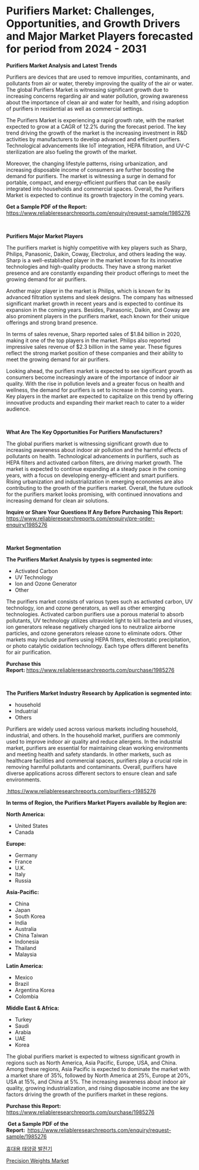 <p><h1>Purifiers Market: Challenges, Opportunities, and Growth Drivers and Major Market Players forecasted for period from 2024 - 2031</h1></p><p><strong>Purifiers Market Analysis and Latest Trends</strong></p>
<p><p>Purifiers are devices that are used to remove impurities, contaminants, and pollutants from air or water, thereby improving the quality of the air or water. The global Purifiers Market is witnessing significant growth due to increasing concerns regarding air and water pollution, growing awareness about the importance of clean air and water for health, and rising adoption of purifiers in residential as well as commercial settings.</p><p>The Purifiers Market is experiencing a rapid growth rate, with the market expected to grow at a CAGR of 12.2% during the forecast period. The key trend driving the growth of the market is the increasing investment in R&D activities by manufacturers to develop advanced and efficient purifiers. Technological advancements like IoT integration, HEPA filtration, and UV-C sterilization are also fueling the growth of the market.</p><p>Moreover, the changing lifestyle patterns, rising urbanization, and increasing disposable income of consumers are further boosting the demand for purifiers. The market is witnessing a surge in demand for portable, compact, and energy-efficient purifiers that can be easily integrated into households and commercial spaces. Overall, the Purifiers Market is expected to continue its growth trajectory in the coming years.</p></p>
<p><strong>Get a Sample PDF of the Report:&nbsp;</strong> <a href="https://www.reliableresearchreports.com/enquiry/request-sample/1985276">https://www.reliableresearchreports.com/enquiry/request-sample/1985276</a></p>
<p>&nbsp;</p>
<p><strong>Purifiers Major Market Players</strong></p>
<p><p>The purifiers market is highly competitive with key players such as Sharp, Philips, Panasonic, Daikin, Coway, Electrolux, and others leading the way. Sharp is a well-established player in the market known for its innovative technologies and high-quality products. They have a strong market presence and are constantly expanding their product offerings to meet the growing demand for air purifiers.</p><p>Another major player in the market is Philips, which is known for its advanced filtration systems and sleek designs. The company has witnessed significant market growth in recent years and is expected to continue its expansion in the coming years. Besides, Panasonic, Daikin, and Coway are also prominent players in the purifiers market, each known for their unique offerings and strong brand presence.</p><p>In terms of sales revenue, Sharp reported sales of $1.84 billion in 2020, making it one of the top players in the market. Philips also reported impressive sales revenue of $2.3 billion in the same year. These figures reflect the strong market position of these companies and their ability to meet the growing demand for air purifiers.</p><p>Looking ahead, the purifiers market is expected to see significant growth as consumers become increasingly aware of the importance of indoor air quality. With the rise in pollution levels and a greater focus on health and wellness, the demand for purifiers is set to increase in the coming years. Key players in the market are expected to capitalize on this trend by offering innovative products and expanding their market reach to cater to a wider audience.</p></p>
<p>&nbsp;</p>
<p><strong>What Are The Key Opportunities For Purifiers Manufacturers?</strong></p>
<p><p>The global purifiers market is witnessing significant growth due to increasing awareness about indoor air pollution and the harmful effects of pollutants on health. Technological advancements in purifiers, such as HEPA filters and activated carbon filters, are driving market growth. The market is expected to continue expanding at a steady pace in the coming years, with a focus on developing energy-efficient and smart purifiers. Rising urbanization and industrialization in emerging economies are also contributing to the growth of the purifiers market. Overall, the future outlook for the purifiers market looks promising, with continued innovations and increasing demand for clean air solutions.</p></p>
<p><strong>Inquire or Share Your Questions If Any Before Purchasing This Report:</strong> <a href="https://www.reliableresearchreports.com/enquiry/pre-order-enquiry/1985276">https://www.reliableresearchreports.com/enquiry/pre-order-enquiry/1985276</a></p>
<p>&nbsp;</p>
<p><strong>Market Segmentation</strong></p>
<p><strong>The Purifiers Market Analysis by types is segmented into:</strong></p>
<p><ul><li>Activated Carbon</li><li>UV Technology</li><li>Ion and Ozone Generator</li><li>Other</li></ul></p>
<p><p>The purifiers market consists of various types such as activated carbon, UV technology, ion and ozone generators, as well as other emerging technologies. Activated carbon purifiers use a porous material to absorb pollutants, UV technology utilizes ultraviolet light to kill bacteria and viruses, ion generators release negatively charged ions to neutralize airborne particles, and ozone generators release ozone to eliminate odors. Other markets may include purifiers using HEPA filters, electrostatic precipitation, or photo catalytic oxidation technology. Each type offers different benefits for air purification.</p></p>
<p><strong>Purchase this Report:&nbsp;</strong><a href="https://www.reliableresearchreports.com/purchase/1985276">https://www.reliableresearchreports.com/purchase/1985276</a></p>
<p>&nbsp;</p>
<p><strong>The Purifiers Market Industry Research by Application is segmented into:</strong></p>
<p><ul><li>household</li><li>Induatrial</li><li>Others</li></ul></p>
<p><p>Purifiers are widely used across various markets including household, industrial, and others. In the household market, purifiers are commonly used to improve indoor air quality and reduce allergens. In the industrial market, purifiers are essential for maintaining clean working environments and meeting health and safety standards. In other markets, such as healthcare facilities and commercial spaces, purifiers play a crucial role in removing harmful pollutants and contaminants. Overall, purifiers have diverse applications across different sectors to ensure clean and safe environments.</p></p>
<p><a href="https://www.reliableresearchreports.com/purifiers-r1985276">&nbsp;https://www.reliableresearchreports.com/purifiers-r1985276</a></p>
<p><strong>In terms of Region, the Purifiers Market Players available by Region are:</strong></p>
<p>
    <p> <strong> North America: </strong>
        <ul>
            <li>United States</li>
            <li>Canada</li>
        </ul>
        </p> 
    <p> <strong> Europe: </strong>
        <ul>
            <li>Germany</li>
            <li>France</li>
            <li>U.K.</li>
            <li>Italy</li>
            <li>Russia</li>
        </ul>
        </p> 
    <p> <strong> Asia-Pacific: </strong>
        <ul>
            <li>China</li>
            <li>Japan</li>
            <li>South Korea</li>
            <li>India</li>
            <li>Australia</li>
            <li>China Taiwan</li>
            <li>Indonesia</li>
            <li>Thailand</li>
            <li>Malaysia</li>
        </ul>
        </p> 
    <p> <strong> Latin America: </strong>
        <ul>
            <li>Mexico</li>
            <li>Brazil</li>
            <li>Argentina Korea</li>
            <li>Colombia</li>
        </ul>
        </p> 
    <p> <strong> Middle East & Africa: </strong>
        <ul>
            <li>Turkey</li>
            <li>Saudi</li>
            <li>Arabia</li>
            <li>UAE</li>
            <li>Korea</li>
        </ul>
    </p>
    </p>
<p><p>The global purifiers market is expected to witness significant growth in regions such as North America, Asia Pacific, Europe, USA, and China. Among these regions, Asia Pacific is expected to dominate the market with a market share of 35%, followed by North America at 25%, Europe at 20%, USA at 15%, and China at 5%. The increasing awareness about indoor air quality, growing industrialization, and rising disposable income are the key factors driving the growth of the purifiers market in these regions.</p></p>
<p><strong>Purchase this Report: </strong><a href="https://www.reliableresearchreports.com/purchase/1985276">https://www.reliableresearchreports.com/purchase/1985276</a></p>
<p>&nbsp;<strong>Get a Sample PDF of the Report:&nbsp;&nbsp;</strong><a href="https://www.reliableresearchreports.com/enquiry/request-sample/1985276">https://www.reliableresearchreports.com/enquiry/request-sample/1985276</a></p>
<p><strong></strong></p>
<p><p><a href="https://github.com/xvz497517413/Market-Research-Report-List-1/blob/main/196802528607.md">휴대용 태양광 발전기</a></p><p><a href="https://github.com/BryceTownsendr/Market-Research-Report-List-4/blob/main/precision-weights-market.md">Precision Weights Market</a></p></p>